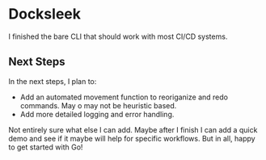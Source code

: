 # Docksleek

I finished the bare CLI that should work with most CI/CD systems.

## Next Steps

In the next steps, I plan to:
- Add an automated movement function to reoriganize and redo commands. May o may not be heuristic based.
- Add more detailed logging and error handling.

Not entirely sure what else I can add. Maybe after I finish I can add a quick demo and see if it maybe will help for specific workflows. But in all, happy to get started with Go!